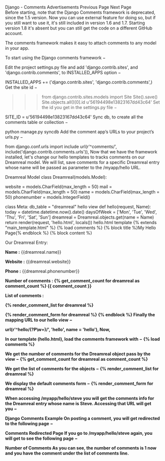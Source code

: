 Django - Comments
Advertisements
 Previous Page Next Page  
Before starting, note that the Django Comments framework is deprecated, since the 1.5 version. Now you can use external feature for doing so, but if you still want to use it, it's still included in version 1.6 and 1.7. Starting version 1.8 it's absent but you can still get the code on a different GitHub account.

The comments framework makes it easy to attach comments to any model in your app.

To start using the Django comments framework −

Edit the project settings.py file and add 'django.contrib.sites', and 'django.contrib.comments', to INSTALLED_APPS option −

INSTALLED_APPS += ('django.contrib.sites', 'django.contrib.comments',)
Get the site id −

>>> from django.contrib.sites.models import Site
>>> Site().save()
>>> Site.objects.all()[0].id
u'56194498e13823167dd43c64'
Set the id you get in the settings.py file −

SITE_ID = u'56194498e13823167dd43c64'
Sync db, to create all the comments table or collection −

python manage.py syncdb
Add the comment app’s URLs to your project’s urls.py −

from django.conf.urls import include
url(r'^comments/', include('django.contrib.comments.urls')),
Now that we have the framework installed, let's change our hello templates to tracks comments on our Dreamreal model. We will list, save comments for a specific Dreamreal entry whose name will be passed as parameter to the /myapp/hello URL.

Dreamreal Model
class Dreamreal(models.Model):

   website = models.CharField(max_length = 50)
   mail = models.CharField(max_length = 50)
   name = models.CharField(max_length = 50)
   phonenumber = models.IntegerField()

   class Meta:
      db_table = "dreamreal"
hello view
def hello(request, Name):
   today = datetime.datetime.now().date()
   daysOfWeek = ['Mon', 'Tue', 'Wed', 'Thu', 'Fri', 'Sat', 'Sun']
   dreamreal = Dreamreal.objects.get(name = Name)
   return render(request, 'hello.html', locals())
hello.html template
{% extends "main_template.html" %}
{% load comments %}
{% block title %}My Hello Page{% endblock %}
{% block content %}

<p>
   Our Dreamreal Entry:
   <p><strong>Name :</strong> {{dreamreal.name}}</p>
   <p><strong>Website :</strong> {{dreamreal.website}}</p>
   <p><strong>Phone :</strong> {{dreamreal.phonenumber}}</p>
   <p><strong>Number of comments :<strong> 
   {% get_comment_count for dreamreal as comment_count %} {{ comment_count }}</p>
   <p>List of comments :</p>
   {% render_comment_list for dreamreal %}
</p>

{% render_comment_form for dreamreal %}
{% endblock %}
Finally the mapping URL to our hello view −

url(r'^hello/(?P<Name>\w+)/', 'hello', name = 'hello'),
Now,

In our template (hello.html), load the comments framework with − {% load comments %}

We get the number of comments for the Dreamreal object pass by the view − {% get_comment_count for dreamreal as comment_count %}

We get the list of comments for the objects − {% render_comment_list for dreamreal %}

We display the default comments form − {% render_comment_form for dreamreal %}

When accessing /myapp/hello/steve you will get the comments info for the Dreamreal entry whose name is Steve. Accessing that URL will get you −

Django Comments Example
On posting a comment, you will get redirected to the following page −

Comments Redirected Page
If you go to /myapp/hello/steve again, you will get to see the following page −

Number of Comments
As you can see, the number of comments is 1 now and you have the comment under the list of comments line.